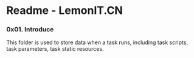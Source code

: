 # Readme - LemonIT.CN

### 0x01. Introduce
This folder is used to store data when a task runs, including task scripts, task parameters, task static resources.

